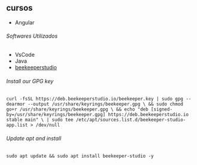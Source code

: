 ## cursos
- Angular

###### Softwares Utilizados
 - VsCode
 - Java
 - [beekeeperstudio](https://docs.beekeeperstudio.io/installation/linux/#deb)

###### Install our GPG key
    curl -fsSL https://deb.beekeeperstudio.io/beekeeper.key | sudo gpg --dearmor --output /usr/share/keyrings/beekeeper.gpg \ && sudo chmod go+r /usr/share/keyrings/beekeeper.gpg \ && echo "deb [signed-by=/usr/share/keyrings/beekeeper.gpg] https://deb.beekeeperstudio.io stable main" \ | sudo tee /etc/apt/sources.list.d/beekeeper-studio-app.list > /dev/null

###### Update apt and install
    sudo apt update && sudo apt install beekeeper-studio -y


